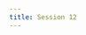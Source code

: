 ```yaml
---
title: Session 12
---
```





<div id="32480880253"><script type="text/JavaScript" src="https://www.aparat.com/embed/ddlc830?data[rnddiv]=32480880253&data[responsive]=yes&titleShow=true"></script></div>